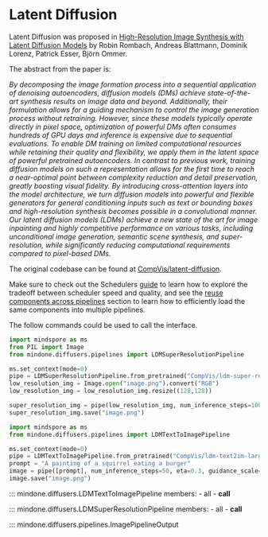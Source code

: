 <!--Copyright 2024 The HuggingFace Team. All rights reserved.

Licensed under the Apache License, Version 2.0 (the "License"); you may not use this file except in compliance with
the License. You may obtain a copy of the License at

http://www.apache.org/licenses/LICENSE-2.0

Unless required by applicable law or agreed to in writing, software distributed under the License is distributed on
an "AS IS" BASIS, WITHOUT WARRANTIES OR CONDITIONS OF ANY KIND, either express or implied. See the License for the
specific language governing permissions and limitations under the License.
-->

# Latent Diffusion

Latent Diffusion was proposed in [High-Resolution Image Synthesis with Latent Diffusion Models](https://huggingface.co/papers/2112.10752) by Robin Rombach, Andreas Blattmann, Dominik Lorenz, Patrick Esser, Björn Ommer.

The abstract from the paper is:

*By decomposing the image formation process into a sequential application of denoising autoencoders, diffusion models (DMs) achieve state-of-the-art synthesis results on image data and beyond. Additionally, their formulation allows for a guiding mechanism to control the image generation process without retraining. However, since these models typically operate directly in pixel space, optimization of powerful DMs often consumes hundreds of GPU days and inference is expensive due to sequential evaluations. To enable DM training on limited computational resources while retaining their quality and flexibility, we apply them in the latent space of powerful pretrained autoencoders. In contrast to previous work, training diffusion models on such a representation allows for the first time to reach a near-optimal point between complexity reduction and detail preservation, greatly boosting visual fidelity. By introducing cross-attention layers into the model architecture, we turn diffusion models into powerful and flexible generators for general conditioning inputs such as text or bounding boxes and high-resolution synthesis becomes possible in a convolutional manner. Our latent diffusion models (LDMs) achieve a new state of the art for image inpainting and highly competitive performance on various tasks, including unconditional image generation, semantic scene synthesis, and super-resolution, while significantly reducing computational requirements compared to pixel-based DMs.*

The original codebase can be found at [CompVis/latent-diffusion](https://github.com/CompVis/latent-diffusion).

<Tip>

Make sure to check out the Schedulers [guide](../../using-diffusers/schedulers.md) to learn how to explore the tradeoff between scheduler speed and quality, and see the [reuse components across pipelines](../../using-diffusers/loading.md#reuse-components-across-pipelines) section to learn how to efficiently load the same components into multiple pipelines.

</Tip>

The follow commands could be used to call the interface.

```python
import mindspore as ms
from PIL import Image
from mindone.diffusers.pipelines import LDMSuperResolutionPipeline

ms.set_context(mode=0)
pipe = LDMSuperResolutionPipeline.from_pretrained("CompVis/ldm-super-resolution-4x-openimages", mindspore_dtype=ms.float16)
low_resolution_img = Image.open("image.png").convert("RGB")
low_resolution_img = low_resolution_img.resize((128,128))

super_resolution_img = pipe(low_resolution_img, num_inference_steps=100, eta=1)[0][0]
super_resolution_img.save("image.png")
```

```python
import mindspore as ms
from mindone.diffusers.pipelines import LDMTextToImagePipeline

ms.set_context(mode=0)
pipe = LDMTextToImagePipeline.from_pretrained("CompVis/ldm-text2im-large-256", mindspore_dtype=ms.float16)
prompt = "A painting of a squirrel eating a burger"
image = pipe([prompt], num_inference_steps=50, eta=0.3, guidance_scale=6)[0][0]
image.save("image.png")
```

::: mindone.diffusers.LDMTextToImagePipeline
	members:
		- all
		- __call__

::: mindone.diffusers.LDMSuperResolutionPipeline
	members:
		- all
		- __call__

::: mindone.diffusers.pipelines.ImagePipelineOutput
